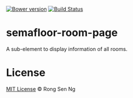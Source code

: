 [![Bower version](https://badge.fury.io/bo/semafloor-room-page.svg)](https://badge.fury.io/bo/semafloor-room-page)
[![Build Status](https://travis-ci.org/semafloor/semafloor-room-page.svg?branch=master)](https://travis-ci.org/semafloor/semafloor-room-page)

# semafloor-room-page

A sub-element to display information of all rooms.

# License

[MIT License](http://motss.mit-license.org/) © Rong Sen Ng
